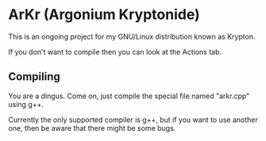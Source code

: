 # ArKr (Argonium Kryptonide)
This is an ongoing project for my GNU/Linux distribution known as Krypton.

If you don't want to compile then you can look at the Actions tab.
## Compiling
You are a dingus. Come on, just compile the special file named "arkr.cpp" using g++.

Currently the only supported compiler is g++, but if you want to use another one, then be aware that there might be some bugs.
